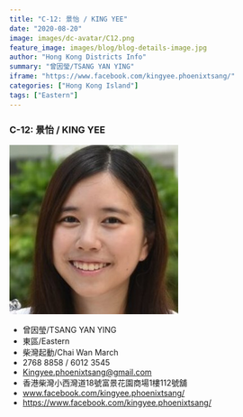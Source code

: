 ```yaml
---
title: "C-12: 景怡 / KING YEE"
date: "2020-08-20"
image: images/dc-avatar/C12.png
feature_image: images/blog/blog-details-image.jpg
author: "Hong Kong Districts Info"
summary: "曾因瑩/TSANG YAN YING"
iframe: "https://www.facebook.com/kingyee.phoenixtsang/"
categories: ["Hong Kong Island"]
tags: ["Eastern"]
---
```


### C-12: 景怡 / KING YEE  
![](/images/dc-avatar/C12.png)  

 - 曾因瑩/TSANG YAN YING  
 - 東區/Eastern  
 - 柴灣起動/Chai Wan March  
 - 2768 8858 / 6012 3545  
 - Kingyee.phoenixtsang@gmail.com  
 - 香港柴灣小西灣道18號富景花園商場1樓112號舖  
 - www.facebook.com/kingyee.phoenixtsang/  
 - https://www.facebook.com/kingyee.phoenixtsang/
